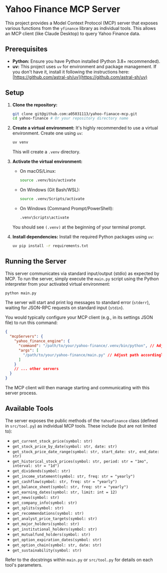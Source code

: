 # Yahoo Finance MCP Server

This project provides a Model Context Protocol (MCP) server that exposes various functions from the `yfinance` library as individual tools. This allows an MCP client (like Claude Desktop) to query Yahoo Finance data.

## Prerequisites

*   **Python:** Ensure you have Python installed (Python 3.8+ recommended).
*   **uv:** This project uses `uv` for environment and package management. If you don't have it, install it following the instructions here: [https://github.com/astral-sh/uv](https://github.com/astral-sh/uv)

## Setup

1.  **Clone the repository:**
    ```bash
    git clone git@github.com:a05031113/yahoo-fianace-mcp.git
    cd yahoo-finance # Or your repository directory name
    ```

2.  **Create a virtual environment:**
    It's highly recommended to use a virtual environment. Create one using `uv`:
    ```bash
    uv venv
    ```
    This will create a `.venv` directory.

3.  **Activate the virtual environment:**
    *   On macOS/Linux:
        ```bash
        source .venv/bin/activate
        ```
    *   On Windows (Git Bash/WSL):
        ```bash
        source .venv/Scripts/activate
        ```
    *   On Windows (Command Prompt/PowerShell):
        ```bash
        .venv\Scripts\activate
        ```
    You should see `(.venv)` at the beginning of your terminal prompt.

4.  **Install dependencies:**
    Install the required Python packages using `uv`:
    ```bash
    uv pip install -r requirements.txt
    ```

## Running the Server

This server communicates via standard input/output (stdio) as expected by MCP. To run the server, simply execute the `main.py` script using the Python interpreter from your activated virtual environment:

```bash
python main.py
```

The server will start and print log messages to standard error (`stderr`), waiting for JSON-RPC requests on standard input (`stdin`).

You would typically configure your MCP client (e.g., in its settings JSON file) to run this command:

```json
{
  "mcpServers": {
    "yahoo_finance_engine": {
      "command": "/path/to/your/yahoo-finance/.venv/bin/python", // Adjust path accordingly
      "args": [
        "/path/to/your/yahoo-finance/main.py" // Adjust path accordingly
      ]
    }
    // ... other servers
  }
}
```

The MCP client will then manage starting and communicating with this server process.

## Available Tools

The server exposes the public methods of the `YahooFinance` class (defined in `src/tool.py`) as individual MCP tools. These include (but are not limited to):

*   `get_current_stock_price(symbol: str)`
*   `get_stock_price_by_date(symbol: str, date: str)`
*   `get_stock_price_date_range(symbol: str, start_date: str, end_date: str)`
*   `get_historical_stock_prices(symbol: str, period: str = "1mo", interval: str = "1d")`
*   `get_dividends(symbol: str)`
*   `get_income_statement(symbol: str, freq: str = "yearly")`
*   `get_cashflow(symbol: str, freq: str = "yearly")`
*   `get_balance_sheet(symbol: str, freq: str = "yearly")`
*   `get_earning_dates(symbol: str, limit: int = 12)`
*   `get_news(symbol: str)`
*   `get_company_info(symbol: str)`
*   `get_splits(symbol: str)`
*   `get_recommendations(symbol: str)`
*   `get_analyst_price_targets(symbol: str)`
*   `get_major_holders(symbol: str)`
*   `get_institutional_holders(symbol: str)`
*   `get_mutualfund_holders(symbol: str)`
*   `get_option_expiration_dates(symbol: str)`
*   `get_option_chain(symbol: str, date: str)`
*   `get_sustainability(symbol: str)`

Refer to the docstrings within `main.py` or `src/tool.py` for details on each tool's parameters. 